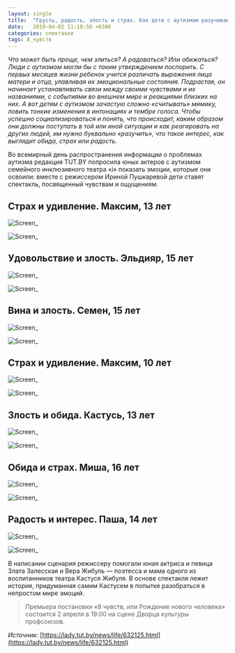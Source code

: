 ```yaml
---
layout: single
title:  "Грусть, радость, злость и страх. Как дети с аутизмом разучивают эмоции с помощью театра"
date:   2019-04-02 11:10:56 +0300
categories: спектакли
tags: 8_чувств
---
```


*Что может быть проще, чем злиться? А радоваться? Или обижаться? Люди с аутизмом могли бы с таким утверждением поспорить. С первых месяцев жизни ребенок учится различать выражения лица матери и отца, улавливая их эмоциональные состояния. Подрастая, он начинает устанавливать связи между своими чувствами и их названиями, с событиями во внешнем мире и реакциями близких на них. А вот детям с аутизмом зачастую сложно «считывать» мимику, ловить тонкие изменения в интонациях и тембре голоса. Чтобы успешно социализироваться и понять, что происходит, каким образом они должны поступать в той или иной ситуации и как реагировать на других людей, им нужно буквально «разучить», что такое интерес, как выглядит обида, страх или радость.*

Во всемирный день распространения информации о проблемах аутизма редакция TUT.BY попросила юных актеров с аутизмом семейного инклюзивного театра «i» показать эмоции, которые они освоили: вместе с режиссером Ириной Пушкаревой дети ставят спектакль, посвященный чувствам и ощущениям.

## Страх и удивление. Максим, 13 лет ##

![Screen_](https://tkrivko.github.io/assets/images/2019-04-02-tut-by-vkus-jizni/screen-1.jpg)

![Screen_](https://tkrivko.github.io/assets/images/2019-04-02-tut-by-vkus-jizni/screen-2.jpg)

## Удовольствие и злость. Эльдияр, 15 лет ##

![Screen_](https://tkrivko.github.io/assets/images/2019-04-02-tut-by-vkus-jizni/screen-3.jpg)

![Screen_](https://tkrivko.github.io/assets/images/2019-04-02-tut-by-vkus-jizni/screen-4.jpg)

## Вина и злость. Семен, 15 лет ##

![Screen_](https://tkrivko.github.io/assets/images/2019-04-02-tut-by-vkus-jizni/screen-5.jpg)

![Screen_](https://tkrivko.github.io/assets/images/2019-04-02-tut-by-vkus-jizni/screen-6.jpg)

## Страх и удивление. Максим, 10 лет ##

![Screen_](https://tkrivko.github.io/assets/images/2019-04-02-tut-by-vkus-jizni/screen-7.jpg)

![Screen_](https://tkrivko.github.io/assets/images/2019-04-02-tut-by-vkus-jizni/screen-8.jpg)

## Злость и обида. Кастусь, 13 лет ##

![Screen_](https://tkrivko.github.io/assets/images/2019-04-02-tut-by-vkus-jizni/screen-9.jpg)

![Screen_](https://tkrivko.github.io/assets/images/2019-04-02-tut-by-vkus-jizni/screen-10.jpg)

## Обида и страх. Миша, 16 лет ##

![Screen_](https://tkrivko.github.io/assets/images/2019-04-02-tut-by-vkus-jizni/screen-11.jpg)

![Screen_](https://tkrivko.github.io/assets/images/2019-04-02-tut-by-vkus-jizni/screen-12.jpg)

## Радость и интерес. Паша, 14 лет ##

![Screen_](https://tkrivko.github.io/assets/images/2019-04-02-tut-by-vkus-jizni/screen-13.jpg)

![Screen_](https://tkrivko.github.io/assets/images/2019-04-02-tut-by-vkus-jizni/screen-14.jpg)

В написании сценария режиссеру помогали юная актриса и певица Злата Залесская и Вера Жибуль — поэтесса и мама одного из воспитанников театра Кастуся Жибуля. В основе спектакля лежит история, придуманная самим Кастусем в попытке разобраться в непростом мире эмоций.


> Премьера постановки «8 чувств, или Рождение нового человека» состоится 2 апреля в 19:00 на сцене Дворца культуры профсоюзов.


*Источник:*  [https://lady.tut.by/news/life/632125.html](https://lady.tut.by/news/life/632125.html)

[jekyll-docs]: https://jekyllrb.com/docs/home
[jekyll-gh]:   https://github.com/jekyll/jekyll
[jekyll-talk]: https://talk.jekyllrb.com/
